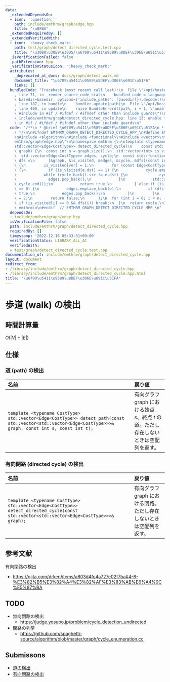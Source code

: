 ```yaml
---
data:
  _extendedDependsOn:
  - icon: ':question:'
    path: include/emthrm/graph/edge.hpp
    title: "\u8FBA"
  _extendedRequiredBy: []
  _extendedVerifiedWith:
  - icon: ':heavy_check_mark:'
    path: test/graph/detect_directed_cycle.test.cpp
    title: "\u30B0\u30E9\u30D5/\u6709\u5411\u9589\u8DEF\u306E\u691C\u51FA"
  _isVerificationFailed: false
  _pathExtension: hpp
  _verificationStatusIcon: ':heavy_check_mark:'
  attributes:
    _deprecated_at_docs: docs/graph/detect_walk.md
    document_title: "\u6709\u5411\u9589\u8DEF\u306E\u691C\u51FA"
    links: []
  bundledCode: "Traceback (most recent call last):\n  File \"/opt/hostedtoolcache/Python/3.9.16/x64/lib/python3.9/site-packages/onlinejudge_verify/documentation/build.py\"\
    , line 71, in _render_source_code_stat\n    bundled_code = language.bundle(stat.path,\
    \ basedir=basedir, options={'include_paths': [basedir]}).decode()\n  File \"/opt/hostedtoolcache/Python/3.9.16/x64/lib/python3.9/site-packages/onlinejudge_verify/languages/cplusplus.py\"\
    , line 187, in bundle\n    bundler.update(path)\n  File \"/opt/hostedtoolcache/Python/3.9.16/x64/lib/python3.9/site-packages/onlinejudge_verify/languages/cplusplus_bundle.py\"\
    , line 400, in update\n    raise BundleErrorAt(path, i + 1, \"unable to process\
    \ #include in #if / #ifdef / #ifndef other than include guards\")\nonlinejudge_verify.languages.cplusplus_bundle.BundleErrorAt:\
    \ include/emthrm/graph/detect_directed_cycle.hpp: line 13: unable to process #include\
    \ in #if / #ifdef / #ifndef other than include guards\n"
  code: "/**\n * @brief \u6709\u5411\u9589\u8DEF\u306E\u691C\u51FA\n * @docs docs/graph/detect_walk.md\n\
    \ */\n\n#ifndef EMTHRM_GRAPH_DETECT_DIRECTED_CYCLE_HPP_\n#define EMTHRM_GRAPH_DETECT_DIRECTED_CYCLE_HPP_\n\
    \n#include <algorithm>\n#include <functional>\n#include <vector>\n\n#include \"\
    emthrm/graph/edge.hpp\"\n\nnamespace emthrm {\n\ntemplate <typename CostType>\n\
    std::vector<Edge<CostType>> detect_directed_cycle(\n    const std::vector<std::vector<Edge<CostType>>>&\
    \ graph) {\n  const int n = graph.size();\n  std::vector<int> is_visited(n, 0);\n\
    \  std::vector<Edge<CostType>> edges, cycle;\n  const std::function<bool(int)>\
    \ dfs =\n      [&graph, &is_visited, &edges, &cycle, &dfs](const int ver) -> bool\
    \ {\n        is_visited[ver] = 1;\n        for (const Edge<CostType>& e : graph[ver])\
    \ {\n          if (is_visited[e.dst] == 1) {\n            cycle.emplace_back(e);\n\
    \            while (cycle.back().src != e.dst) {\n              cycle.emplace_back(edges.back());\n\
    \              edges.pop_back();\n            }\n            std::reverse(cycle.begin(),\
    \ cycle.end());\n            return true;\n          } else if (is_visited[e.dst]\
    \ == 0) {\n            edges.emplace_back(e);\n            if (dfs(e.dst)) return\
    \ true;\n            edges.pop_back();\n          }\n        }\n        is_visited[ver]\
    \ = 2;\n        return false;\n      };\n  for (int i = 0; i < n; ++i) {\n   \
    \ if (is_visited[i] == 0 && dfs(i)) break;\n  }\n  return cycle;\n}\n\n}  // namespace\
    \ emthrm\n\n#endif  // EMTHRM_GRAPH_DETECT_DIRECTED_CYCLE_HPP_\n"
  dependsOn:
  - include/emthrm/graph/edge.hpp
  isVerificationFile: false
  path: include/emthrm/graph/detect_directed_cycle.hpp
  requiredBy: []
  timestamp: '2022-12-16 05:33:31+09:00'
  verificationStatus: LIBRARY_ALL_AC
  verifiedWith:
  - test/graph/detect_directed_cycle.test.cpp
documentation_of: include/emthrm/graph/detect_directed_cycle.hpp
layout: document
redirect_from:
- /library/include/emthrm/graph/detect_directed_cycle.hpp
- /library/include/emthrm/graph/detect_directed_cycle.hpp.html
title: "\u6709\u5411\u9589\u8DEF\u306E\u691C\u51FA"
---
```

# 歩道 (walk) の検出


## 時間計算量

$O(\lvert V \rvert + \lvert E \rvert)$


## 仕様

### 道 (path) の検出

|名前|戻り値|
|:--|:--|
|`template <typename CostType>`<br>`std::vector<Edge<CostType>> detect_path(const std::vector<std::vector<Edge<CostType>>>& graph, const int s, const int t);`|有向グラフ $\mathrm{graph}$ における始点 $s$、終点 $t$ の道。ただし存在しないときは空配列を返す。|


### 有向閉路 (directed cycle) の検出

|名前|戻り値|
|:--|:--|
|`template <typename CostType>`<br>`std::vector<Edge<CostType>> detect_directed_cycle(const std::vector<std::vector<Edge<CostType>>>& graph);`|有向グラフ $\mathrm{graph}$ における閉路。ただし存在しないときは空配列を返す。|


## 参考文献

有向閉路の検出
- https://qiita.com/drken/items/a803d4fc4a727e02f7ba#4-6-%E3%82%B5%E3%82%A4%E3%82%AF%E3%83%AB%E6%A4%9C%E5%87%BA


## TODO

- 無向閉路の検出
  - https://judge.yosupo.jp/problem/cycle_detection_undirected
- 閉路の列挙
  - https://github.com/spaghetti-source/algorithm/blob/master/graph/cycle_enumeration.cc


## Submissons

- [道の検出](https://atcoder.jp/contests/past202112-open/submissions/29621513)
- [有向閉路の検出](https://judge.yosupo.jp/submission/15525)
